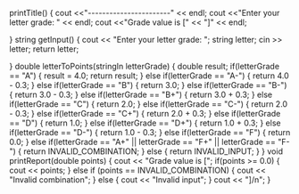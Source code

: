 printTitle()
{
	cout <<"-----------------------" << endl;
	cout <<"Enter your letter grade: " << endl;
	cout <<"Grade value is [" << "]" << endl;

}
string getInput()
{
	cout << "Enter your letter grade: ";
	string letter;
	cin >> letter;
	return letter;

}
double letterToPoints(stringIn letterGrade)
{
	double result;
	if(letterGrade == "A")
	{
		result = 4.0;
		return result;
	}
	else if(letterGrade == "A-")
	{
		return 4.0 - 0.3;
	}
	else if(letterGrade == "B")
	{
		return 3.0;
	}
	else if(letterGrade == "B-")
	{
		return 3.0 - 0.3;
	}
	else if(letterGrade == "B+")
	{
		return 3.0 + 0.3;
	}
	else if(letterGrade == "C")
	{
		return 2.0;
	}
	else if(letterGrade == "C-")
	{
		return 2.0 - 0.3;
	}
	else if(letterGrade == "C+")
	{
		return 2.0 + 0.3;
	}
	else if(letterGrade == "D")
	{
		return 1.0;
	}
	else if(letterGrade == "D+")
	{
		return 1.0 + 0.3;
	}
	else if(letterGrade == "D-")
	{
		return 1.0 - 0.3;
	}
	else if(letterGrade == "F")
	{
		return 0.0;
	}
	else if(letterGrade == "A+" || letterGrade == "F+" ||
	letterGrade == "F-")
	{
		return INVALID_COMBINATION;
	}
	else
	{
		return INVALID_INPUT;
	}
}
void printReport(double points)
{
	cout << "Grade value is [";
	if(points >= 0.0)
	{
		cout << points;
	}
	else if (points == INVALID_COMBINATION)
	{
		cout << "Invalid combination";
	}
	else
	{
		cout << "Invalid input";
	}
	cout << "]/n";
}
